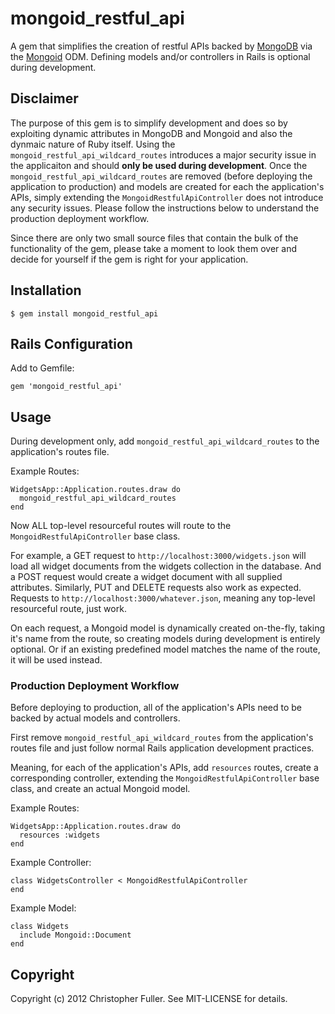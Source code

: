 # mongoid_restful_api

A gem that simplifies the creation of restful APIs backed by [MongoDB](http://mongodb.org) via the [Mongoid](http://mongoid.org) ODM. Defining models and/or controllers in Rails is optional during development.

## Disclaimer

The purpose of this gem is to simplify development and does so by exploiting dynamic attributes in MongoDB and Mongoid and also the dynmaic nature of Ruby itself. Using the `mongoid_restful_api_wildcard_routes` introduces a major security issue in the applicaiton and should **only be used during development**. Once the `mongoid_restful_api_wildcard_routes` are removed (before deploying the application to production) and models are created for each the application's APIs, simply extending the `MongoidRestfulApiController` does not introduce any security issues. Please follow the instructions below to understand the production deployment workflow.

Since there are only two small source files that contain the bulk of the functionality of the gem, please take a moment to look them over and decide for yourself if the gem is right for your application.

## Installation

    $ gem install mongoid_restful_api

## Rails Configuration

Add to Gemfile:

    gem 'mongoid_restful_api'

## Usage

During development only, add `mongoid_restful_api_wildcard_routes` to the application's routes file.

Example Routes:

    WidgetsApp::Application.routes.draw do
      mongoid_restful_api_wildcard_routes
    end

Now ALL top-level resourceful routes will route to the `MongoidRestfulApiController` base class.

For example, a GET request to `http://localhost:3000/widgets.json` will load all widget documents from the widgets collection in the database. And a POST request would create a widget document with all supplied attributes. Similarly, PUT and DELETE requests also work as expected. Requests to `http://localhost:3000/whatever.json`, meaning any top-level resourceful route, just work.

On each request, a Mongoid model is dynamically created on-the-fly, taking it's name from the route, so creating models during development is entirely optional. Or if an existing predefined model matches the name of the route, it will be used instead.

### Production Deployment Workflow

Before deploying to production, all of the application's APIs need to be backed by actual models and controllers.

First remove `mongoid_restful_api_wildcard_routes` from the application's routes file and just follow normal Rails application development practices.

Meaning, for each of the application's APIs, add `resources` routes, create a corresponding controller, extending the `MongoidRestfulApiController` base class, and create an actual Mongoid model.

Example Routes:

    WidgetsApp::Application.routes.draw do
      resources :widgets
    end

Example Controller:

    class WidgetsController < MongoidRestfulApiController
    end

Example Model:

    class Widgets
      include Mongoid::Document
    end

## Copyright

Copyright (c) 2012 Christopher Fuller. See MIT-LICENSE for details.
